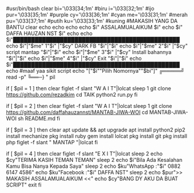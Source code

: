  #usr/bin/bash
clear
bi='\033[34;1m' #biru
i='\033[32;1m' #ijo
pur='\033[35;1m' #purple
cy='\033[36;1m' #cyan
me='\033[31;1m' #merah
pu='\033[37;1m' #putih
ku='\033[33;1m' #kuning
#MAKASIH YANG DA BANTU
clear
echo
echo
echo
echo $i" ASSALAMUALAIKUM $i"
echo $i" DAFFA HAUZAN NST $i"
echo
echo $i"██████████████████████████████████████████████
echo $i"|"$me" 1"$i" |"$cy" DARK FB                       "$i"|"$i"
echo $i"|"$me" 2"$i" |"$cy" script mantap                 "$i"|"$i"
echo $i"|"$me" 3"$i" |"$cy" Install bahannya              "$i"|"$i"
echo $i"|"$me" 4"$i" |"$cy" Exit                          "$i"|"$i" 
echo $i"██████████████████████████████████████████████
echo
#maaf yaa sikit script
echo "["$i""Pilih Nomornya""$bi"]"
         ╔═════╝
read -p" ╚══─} " pil

if [ $pil = 1 ]
then
clear
figlet -f slant "W A I T"|lolcat
sleep 1
git clone https://github.com/rezadkim
cd TAIK
python2 run.py
fi

if [ $pil = 2 ]
then
clear
figlet -f slant "W A I T"|lolcat
sleep 1
git clone https://github.com/daffahauzannst/MANTAB-JIWA-WOI
cd MANTAB-JIWA-WOI
sh README.md
fi

if [ $pil = 3 ]
then
clear
apt update && apt upgrade
apt install python2
pip2 install mechanize
pkg install ruby
gem install lolcat
pkg install git
pkg install php
figlet -f slant " MANTAP "|lolcat
fi

if [ $pil = 4 ]
then
clear
figlet -f slant "E X I T"|lolcat
sleep 2
echo $cy"TERIMA KASIH TEMAN TEMAN"
sleep 2
echo $i"Bila Ada Kesalahan Kamu Bisa Nanya Kepada Saya"
sleep 2
echo $ku"WhatsApp :"$i" 0882 6147 4586"
echo $ku"Facebook :"$i" DAFFA NST"
sleep 2
echo $pur">> MAKASIH ASSALAMUALAIKUM <<"
echo $cy"BANG DY AKU DA BUAT SCRIPT"
exit
fi
